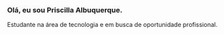 ### Olá, eu sou Priscilla Albuquerque.

Estudante na área de tecnologia e em busca de oportunidade profissional.
